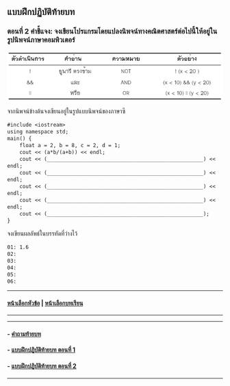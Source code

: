 ## แบบฝึกปฏิบัติท้ายบท
### ตอนที่ 2 คำชี้แจง: จงเขียนโปรแกรมโดยแปลงนิพจน์ทางคณิตศาสตร์ต่อไปนี้ให้อยู่ในรูปนิพจน์ภาษาคอมพิวเตอร์

<img src=img/0400-8.png>

จากนิพจน์ข้างต้นจงเขียนอยู่ในรูปแบบนิพจน์ของภาษาซี

```
#include <iostream>		
using namespace std;
main() {
    float a = 2, b = 8, c = 2, d = 1;
    cout << (a*b/(a+b)) << endl;
    cout << (___________________________________________________) << endl;
    cout << (___________________________________________________) << endl;
    cout << (___________________________________________________) << endl;
    cout << (___________________________________________________) << endl;
    cout << (___________________________________________________);
}
```

จงเขียนผลลัพธ์ในบรรทัดที่ว่างไว้

```
01:	1.6
02:	
03:	
04:	
05:	
06:	
```

---
#### [หน้าเลือกหัวข้อ](README.md) | [หน้าเลือกบทเรียน](../README.md)
---
---
#### - [คำถามท้ายบท](0430.md)
#### - [แบบฝึกปฏิบัติท้ายบท ตอนที่ 1](0450.md)
#### - [แบบฝึกปฏิบัติท้ายบท ตอนที่ 2](0450.md)
---
